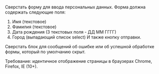 Сверстать форму для ввода персональных данных.
Форма должна содержать следующие поля:
1. Имя (текстовое)
2. Фамилия (текстовое)
3. Дата рождения (3 текстовых поля - ДД ММ ГГГГ)
4. Город (выпадающий список select)
И также кнопку отправки.

Сверстать блок для сообщений об ошибке или об успешной обработке формы, который по умолчанию скрыт.

Требование: идентичное отображение страницы в браузерах Chrome, Firefox, IE (10+).
